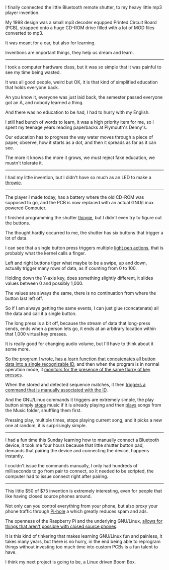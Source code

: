 I finally connected the little Bluetooth remote shutter,
to my heavy little mp3 player invention.

My 1998 design was a small mp3 decoder equpped Printed Circuit Board (PCB),
strapped onto a huge CD-ROM drive filled with a lot of MOD files converted to mp3.

It was meant for a car,
but also for learning.

Inventions are important things,
they help us dream and learn.

---

I took a computer hardware class,
but it was so simple that it was painful to see my time being wasted.

It was all good people, weird but OK,
it is that kind of simplified education that holds everyone back.

An you know it, everyone was just laid back,
the semester passed everyone got an A, and nobody learned a thing.

And there was no education to be had,
I had to hurry with my English.

I still had bunch of words to learn,
it was a high priority item for me, so I spent my teenage years reading paperbacks at Plymouth's Denny's.

Our education has to progress the way water moves through a piece of paper,
observe, how it starts as a dot, and then it spreads as far as it can see.

The more it knows the more it grows,
we must reject fake education, we mustn't tolerate it.

---

I had my little invention,
but I didn't have so much as an LED to make a [throwie][1].

---

The player I made today, has a battery where the old CD-ROM was supposed to go,
and the PCB is now replaced with an actual GNU/Linux powered Computer.

I finished programming the shutter [thingie][2],
but I didn't even try to figure out the buttons.

The thought hardly occurred to me,
the shutter has six buttons that trigger a lot of data.

I can see that a single button press triggers multiple [light pen actions][3],
that is probably what the kernel calls a finger.

Left and right buttons tiger what maybe to be a swipe,
up and down, actually trigger many rows of data, as if counting from 0 to 100.

Holding down the Y-axis key, does something slightly different,
it slides values between 0 and possibly 1,000.

The values are always the same,
there is no continuation from where the button last left off.

So if I am always getting the same events,
I can just glue (concatenate) all the data and call it a single button.

The long press is a bit off, because the stream of data that long-press sends,
ends when a person lets go, it ends at an arbitrary location within that 1,000 virtual key presses.

It is really good for changing audio volume,
but I'll have to think about it some more.

[So the program I wrote, has a learn function that concatenates all button data into a single recognizable ID][4],
and then when the program is in normal operation mode, it [monitors for the presence of the same flurry of key presses][5].

When the stored and detected sequence matches,
it then [triggers a command that is manually associated with the ID][6].

And the GNU/Linux commands it triggers are extremely simple,
the play button simply [stops][7] music if it is already playing and then [plays][8] songs from the Music folder, shuffling them first.

Pressing play, multiple times,
stops playing current song, and it picks a new one at random, it is surprisingly simple.

---

I had a fun time this Sunday learning how to manually connect a Bluetooth device,
it took me four hours because that little shutter button pad, demands that pairing the device and connecting the device, happens instantly.

I couldn't issue the commands manually, I only had hundreds of milliseconds to go from pair to connect,
so it needed to be scripted, the computer had to issue connect right after pairing.

---

This little $50 of $75 invention is extremely interesting,
even for people that like having closed source phones around.

Not only can you control everything from your phone,
but also proxy your phone traffic through [Pi-hole][9] a which greatly reduces spam and ads.

The openness of the Raspberry Pi and the underlying GNU/Linux,
[allows for things that aren't possible with closed source phones][10].

It is this kind of tinkering that makes learning GNU/Linux fun and painless,
it takes many years, but there is no hurry, in the end being able to reprogram things without investing too much time into custom PCBs is a fun talent to have.

I think my next project is going to be,
a Linux driven Boom Box.


[1]: https://www.youtube.com/watch?v=hme5ladDQ_0
[2]: https://www.amazon.com/Cellphone-Shutter-Multifunction-Playback-Smartphones/dp/B08SWC2DQW
[3]: https://www.youtube.com/watch?v=EBfkiprmoi0
[4]: https://github.com/catpea/isir/blob/01ef4b7e55058fde70e5098aad8402345d7e113c/command/learn.js#L51
[5]: https://github.com/catpea/isir/blob/01ef4b7e55058fde70e5098aad8402345d7e113c/command/listen.js#L41
[6]: https://github.com/catpea/isir/blob/01ef4b7e55058fde70e5098aad8402345d7e113c/command/listen.js#L49
[7]: https://github.com/catpea/isir/blob/01ef4b7e55058fde70e5098aad8402345d7e113c/bin/p.sh#L2
[8]: https://github.com/catpea/isir/blob/01ef4b7e55058fde70e5098aad8402345d7e113c/bin/p.sh#L3
[9]: https://pi-hole.net/
[10]: https://www.youtube.com/watch?v=WDa_odxAGUU
